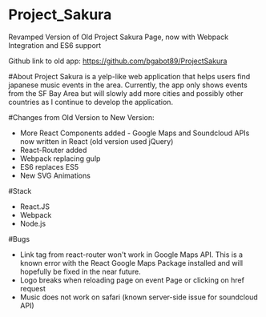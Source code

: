 # Project_Sakura
Revamped Version of Old Project Sakura Page, now with Webpack Integration and ES6 support

Github link to old app: https://github.com/bgabot89/ProjectSakura

#About
Project Sakura is a yelp-like web application that helps users find japanese music events in the area. Currently, the app only shows events from the SF Bay Area but will slowly add more cities and possibly other countries as I continue to develop the application.

#Changes from Old Version to New Version:
- More React Components added - Google Maps and Soundcloud APIs now written in React (old version used jQuery)
- React-Router added
- Webpack replacing gulp
- ES6 replaces ES5
- New SVG Animations

#Stack
- React.JS
- Webpack
- Node.js

#Bugs
- Link tag from react-router won't work in Google Maps API. This is a known error with the React Google Maps Package installed and will hopefully be fixed in the near future.
- Logo breaks when reloading page on event Page or clicking on href request
- Music does not work on safari (known server-side issue for soundcloud API)
